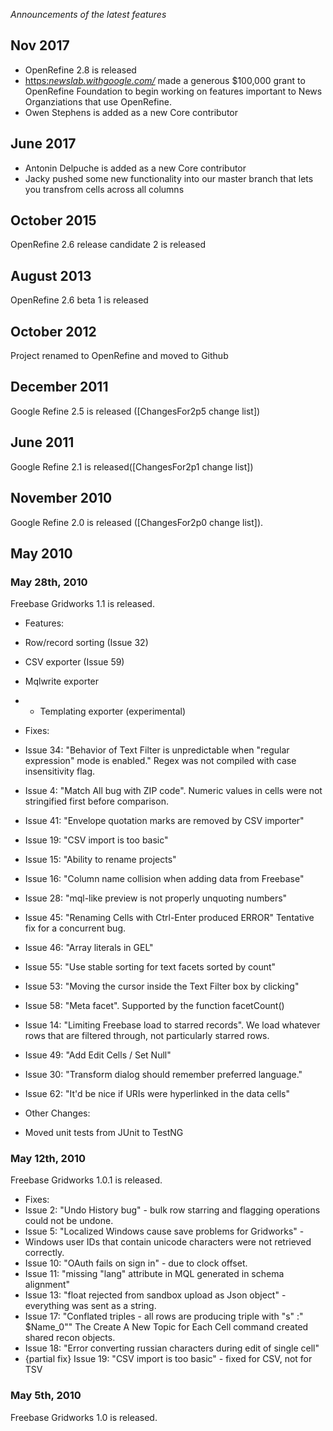 _Announcements of the latest features_

## Nov 2017

- OpenRefine 2.8 is released
- [https:_newslab.withgoogle.com/_](Google+Inc.+News+Lab) made a generous $100,000 grant to OpenRefine Foundation to begin working on features important to News Organziations that use OpenRefine.
- Owen Stephens is added as a new Core contributor

## June 2017

- Antonin Delpuche is added as a new Core contributor
- Jacky pushed some new functionality into our master branch that lets you transfrom cells across all columns

## October 2015

OpenRefine 2.6 release candidate 2 is released

## August 2013

OpenRefine 2.6 beta 1 is released

## October 2012

Project renamed to OpenRefine and moved to Github

## December 2011

Google Refine 2.5 is released ([ChangesFor2p5 change list])

## June 2011

Google Refine 2.1 is released([ChangesFor2p1 change list])

## November 2010

Google Refine 2.0 is released ([ChangesFor2p0 change list]).

## May 2010

### May 28th, 2010

Freebase Gridworks 1.1 is released.

- Features:
- Row/record sorting (Issue 32)
- CSV exporter (Issue 59)
- Mqlwrite exporter
- - Templating exporter (experimental)

- Fixes:
- Issue 34: "Behavior of Text Filter is unpredictable when "regular expression" mode is enabled." Regex was not compiled with case insensitivity flag.
- Issue 4: "Match All bug with ZIP code". Numeric values in cells were not stringified first before comparison.
- Issue 41: "Envelope quotation marks are removed by CSV importer"
- Issue 19: "CSV import is too basic"
- Issue 15: "Ability to rename projects"
- Issue 16: "Column name collision when adding data from Freebase"
- Issue 28: "mql-like preview is not properly unquoting numbers"
- Issue 45: "Renaming Cells with Ctrl-Enter produced ERROR" Tentative fix for a concurrent bug.
- Issue 46: "Array literals in GEL"
- Issue 55: "Use stable sorting for text facets sorted by count"
- Issue 53: "Moving the cursor inside the Text Filter box by clicking"
- Issue 58: "Meta facet". Supported by the function facetCount()
- Issue 14: "Limiting Freebase load to starred records". We load whatever rows that are filtered through, not particularly starred rows.
- Issue 49: "Add Edit Cells / Set Null"
- Issue 30: "Transform dialog should remember preferred language."
- Issue 62: "It'd be nice if URIs were hyperlinked in the data cells"

- Other Changes:
- Moved unit tests from JUnit to TestNG

### May 12th, 2010

Freebase Gridworks 1.0.1 is released.

- Fixes:
- Issue 2: "Undo History bug" - bulk row starring and flagging operations could not be undone.
- Issue 5: "Localized Windows cause save problems for Gridworks" -
- Windows user IDs that contain unicode characters were not retrieved correctly.
- Issue 10: "OAuth fails on sign in" - due to clock offset.
- Issue 11: "missing "lang" attribute in MQL generated in schema alignment"
- Issue 13: "float rejected from sandbox upload as Json object" - everything was sent as a string.
- Issue 17: "Conflated triples - all rows are producing triple with "s" :" $Name\_0"" The Create A New Topic for Each Cell command created shared recon objects.
- Issue 18: "Error converting russian characters during edit of single cell"
- {partial fix} Issue 19: "CSV import is too basic" - fixed for CSV, not for TSV

### May 5th, 2010

Freebase Gridworks 1.0 is released.

